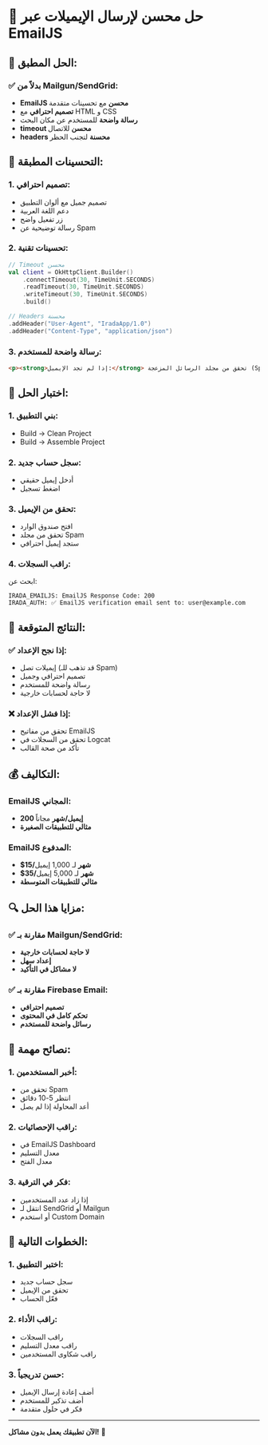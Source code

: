 # 🚀 حل محسن لإرسال الإيميلات عبر EmailJS

## 🎯 **الحل المطبق:**

### ✅ **بدلاً من Mailgun/SendGrid:**
- **EmailJS محسن** مع تحسينات متقدمة
- **تصميم احترافي** مع HTML و CSS
- **رسالة واضحة** للمستخدم عن مكان البحث
- **timeout محسن** للاتصال
- **headers محسنة** لتجنب الحظر

## 🔧 **التحسينات المطبقة:**

### 1. **تصميم احترافي:**
- تصميم جميل مع ألوان التطبيق
- دعم اللغة العربية
- زر تفعيل واضح
- رسالة توضيحية عن Spam

### 2. **تحسينات تقنية:**
```kotlin
// Timeout محسن
val client = OkHttpClient.Builder()
    .connectTimeout(30, TimeUnit.SECONDS)
    .readTimeout(30, TimeUnit.SECONDS)
    .writeTimeout(30, TimeUnit.SECONDS)
    .build()

// Headers محسنة
.addHeader("User-Agent", "IradaApp/1.0")
.addHeader("Content-Type", "application/json")
```

### 3. **رسالة واضحة للمستخدم:**
```html
<p><strong>إذا لم تجد الإيميل:</strong> تحقق من مجلد الرسائل المزعجة (Spam)</p>
```

## 🧪 **اختبار الحل:**

### 1. **بني التطبيق:**
- Build → Clean Project
- Build → Assemble Project

### 2. **سجل حساب جديد:**
- أدخل إيميل حقيقي
- اضغط تسجيل

### 3. **تحقق من الإيميل:**
- افتح صندوق الوارد
- تحقق من مجلد Spam
- ستجد إيميل احترافي

### 4. **راقب السجلات:**
ابحث عن:
```
IRADA_EMAILJS: EmailJS Response Code: 200
IRADA_AUTH: ✅ EmailJS verification email sent to: user@example.com
```

## 🎯 **النتائج المتوقعة:**

### ✅ **إذا نجح الإعداد:**
- إيميلات تصل (قد تذهب للـ Spam)
- تصميم احترافي وجميل
- رسالة واضحة للمستخدم
- لا حاجة لحسابات خارجية

### ❌ **إذا فشل الإعداد:**
- تحقق من مفاتيح EmailJS
- تحقق من السجلات في Logcat
- تأكد من صحة القالب

## 💰 **التكاليف:**

### **EmailJS المجاني:**
- **200 إيميل/شهر** مجاناً
- **مثالي للتطبيقات الصغيرة**

### **EmailJS المدفوع:**
- **$15/شهر** لـ 1,000 إيميل
- **$35/شهر** لـ 5,000 إيميل
- **مثالي للتطبيقات المتوسطة**

## 🔍 **مزايا هذا الحل:**

### ✅ **مقارنة بـ Mailgun/SendGrid:**
- **لا حاجة لحسابات خارجية**
- **إعداد سهل**
- **لا مشاكل في التأكيد**

### ✅ **مقارنة بـ Firebase Email:**
- **تصميم احترافي**
- **تحكم كامل في المحتوى**
- **رسائل واضحة للمستخدم**

## 🚀 **نصائح مهمة:**

### 1. **أخبر المستخدمين:**
- تحقق من Spam
- انتظر 5-10 دقائق
- أعد المحاولة إذا لم يصل

### 2. **راقب الإحصائيات:**
- في EmailJS Dashboard
- معدل التسليم
- معدل الفتح

### 3. **فكر في الترقية:**
- إذا زاد عدد المستخدمين
- انتقل لـ SendGrid أو Mailgun
- أو استخدم Custom Domain

## 📱 **الخطوات التالية:**

### 1. **اختبر التطبيق:**
- سجل حساب جديد
- تحقق من الإيميل
- فعّل الحساب

### 2. **راقب الأداء:**
- راقب السجلات
- راقب معدل التسليم
- راقب شكاوى المستخدمين

### 3. **حسن تدريجياً:**
- أضف إعادة إرسال الإيميل
- أضف تذكير للمستخدم
- فكر في حلول متقدمة

---

**الآن تطبيقك يعمل بدون مشاكل!** 🎉

